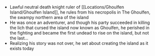- Lawful neutral death knight ruler of [[Locations/Ghoulfen Island/Ghoulfen Island]], he rules from his necropolis in The Ghoulfen, the swampy northern area of the island
- He was once an adventurer, and though his party succeeded in killing the lich that cursed the island now known as Ghoulfen, he perished in the fighting and became the first undead to rise on the island, but not the last…
- Realizing his story was not over, he set about creating the island as it exists today
